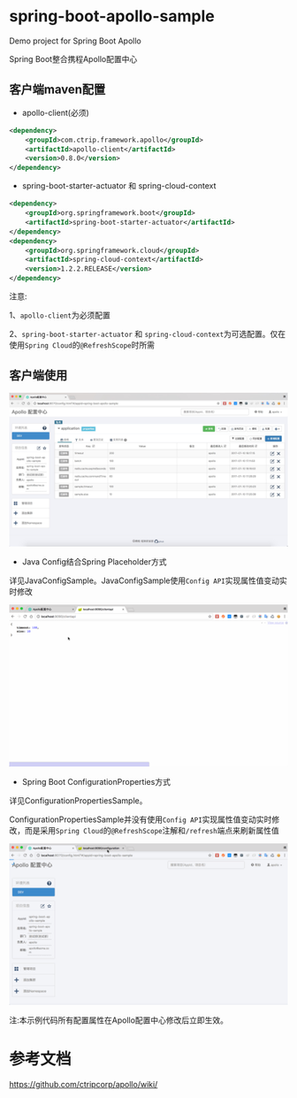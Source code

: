 # spring-boot-apollo-sample
Demo project for Spring Boot Apollo

Spring Boot整合携程Apollo配置中心

## 客户端maven配置

* apollo-client(必须)

```xml
<dependency>
    <groupId>com.ctrip.framework.apollo</groupId>
    <artifactId>apollo-client</artifactId>
    <version>0.8.0</version>
</dependency>
```
* spring-boot-starter-actuator 和 spring-cloud-context

```xml
<dependency>
    <groupId>org.springframework.boot</groupId>
    <artifactId>spring-boot-starter-actuator</artifactId>
</dependency>
<dependency>
    <groupId>org.springframework.cloud</groupId>
    <artifactId>spring-cloud-context</artifactId>
    <version>1.2.2.RELEASE</version>
</dependency>
```

注意:

1、`apollo-client`为必须配置

2、`spring-boot-starter-actuator` 和 `spring-cloud-context`为可选配置。仅在使用`Spring Cloud`的`@RefreshScope`时所需

## 客户端使用

![](Screenshots/6B4E9E4C-2744-4B76-B1BA-21343CAC0508.png)

* Java Config结合Spring Placeholder方式

详见JavaConfigSample。JavaConfigSample使用`Config API`实现属性值变动实时修改

![](Screenshots/1.gif)

* Spring Boot ConfigurationProperties方式

详见ConfigurationPropertiesSample。

ConfigurationPropertiesSample并没有使用`Config API`实现属性值变动实时修改，而是采用`Spring Cloud`的`@RefreshScope`注解和`/refresh`端点来刷新属性值

![](Screenshots/2.gif)

注:本示例代码所有配置属性在Apollo配置中心修改后立即生效。


# 参考文档

https://github.com/ctripcorp/apollo/wiki/